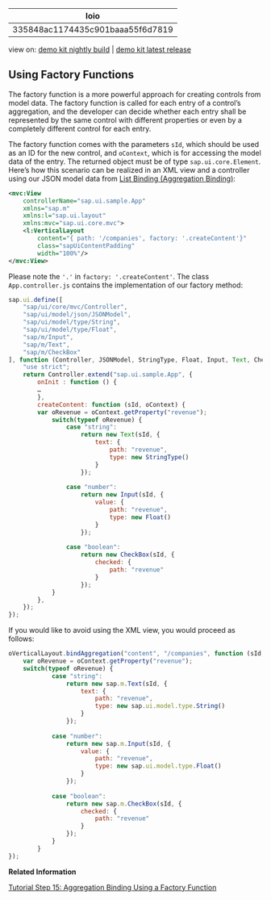 <!-- loio335848ac1174435c901baaa55f6d7819 -->

| loio |
| -----|
| 335848ac1174435c901baaa55f6d7819 |

<div id="loio">

view on: [demo kit nightly build](https://openui5nightly.hana.ondemand.com/#/topic/335848ac1174435c901baaa55f6d7819) | [demo kit latest release](https://openui5.hana.ondemand.com/#/topic/335848ac1174435c901baaa55f6d7819)</div>

## Using Factory Functions

The factory function is a more powerful approach for creating controls from model data. The factory function is called for each entry of a control’s aggregation, and the developer can decide whether each entry shall be represented by the same control with different properties or even by a completely different control for each entry.

The factory function comes with the parameters `sId`, which should be used as an ID for the new control, and `oContext`, which is for accessing the model data of the entry. The returned object must be of type `sap.ui.core.Element`. Here’s how this scenario can be realized in an XML view and a controller using our JSON model data from [List Binding \(Aggregation Binding\)](List_Binding_(Aggregation_Binding)_91f0577.md):

``` xml
<mvc:View
	controllerName="sap.ui.sample.App"
	xmlns="sap.m"
	xmlns:l="sap.ui.layout"
	xmlns:mvc="sap.ui.core.mvc">
	<l:VerticalLayout
		content="{ path: '/companies', factory: '.createContent'}"
		class="sapUiContentPadding"
		width="100%"/>
</mvc:View>
```

Please note the `'.'` in `factory: '.createContent'`. The class `App.controller.js` contains the implementation of our factory method:

``` js
sap.ui.define([
	"sap/ui/core/mvc/Controller",
	"sap/ui/model/json/JSONModel",
	"sap/ui/model/type/String",
	"sap/ui/model/type/Float",
	"sap/m/Input",
	"sap/m/Text",
	"sap/m/CheckBox"
], function (Controller, JSONModel, StringType, Float, Input, Text, CheckBox ) {
	"use strict";
	return Controller.extend("sap.ui.sample.App", {
		onInit : function () {
		…
		},
		createContent: function (sId, oContext) {
		var oRevenue = oContext.getProperty("revenue");
			switch(typeof oRevenue) {
				case "string":
					return new Text(sId, {
						text: {
							path: "revenue",
							type: new StringType()
						}
					});
  
				case "number":
					return new Input(sId, {
						value: {
							path: "revenue",
							type: new Float()
						}
					});
				
				case "boolean":
					return new CheckBox(sId, {
						checked: {
							path: "revenue"
						}
					});
			}
		},
	});
});
```

If you would like to avoid using the XML view, you would proceed as follows:

``` js
oVerticalLayout.bindAggregation("content", "/companies", function (sId, oContext) {
	var oRevenue = oContext.getProperty("revenue");
	switch(typeof oRevenue) {
			case "string":
				return new sap.m.Text(sId, {
					text: {
						path: "revenue",
						type: new sap.ui.model.type.String()
					}
				});
  
			case "number":
				return new sap.m.Input(sId, {
					value: {
						path: "revenue",
						type: new sap.ui.model.type.Float()
					}
				});
				
			case "boolean":
				return new sap.m.CheckBox(sId, {
					checked: {
						path: "revenue"
					}
				});
			}
		}
});
```

**Related Information**  


[Tutorial Step 15: Aggregation Binding Using a Factory Function](Step_15_Aggregation_Binding_Using_a_Factory_Function_284a036.md "Instead of hard-coding a single template control, we use a factory function to generate different controls based on the data received at runtime. This approach is much more flexible and allows complex or heterogeneous data to be displayed.")

